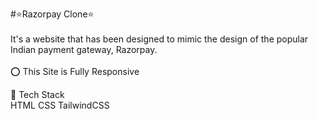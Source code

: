 #⭐Razorpay Clone⭐
<br>
<br>
It's a website that has been designed to mimic the design of the popular Indian payment gateway, Razorpay.
<br>
<br>
⭕ This Site is Fully Responsive

📌 Tech Stack
<br>
HTML  CSS  TailwindCSS 

